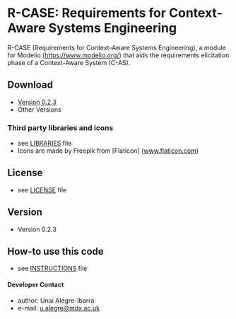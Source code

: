 R-CASE: Requirements for Context-Aware Systems Engineering
======
R-CASE (Requirements for Context-Aware Systems Engineering), a module for Modelio (https://www.modelio.org/) 
that aids the requirements elicitation phase of a Context-Aware System (C-AS).
 
## Download
* [Version 0.2.3](https://github.com/casetools/rcase)
* Other Versions

### Third party libraries and icons
* see [LIBRARIES](https://github.com/casetools/rcase/blob/master/LIBRARIES.md) file
* Icons are made by Freepik from [Flaticon] (www.flaticon.com) 

## License 
* see [LICENSE](https://github.com/casetools/rcase/blob/master/LICENSE.md) file

## Version 
* Version 0.2.3

## How-to use this code
* see [INSTRUCTIONS](https://github.com/casetools/rcase/blob/master/INSTRUCTIONS.md) file

#### Developer Contact
* author: Unai Alegre-Ibarra
* e-mail: u.alegre@mdx.ac.uk
